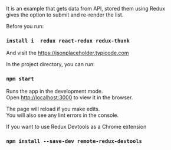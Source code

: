 It is an example that gets data from API, stored them using Redux<br>
gives the option to submit and re-render the list. 

Before you run:

### `install i  redux react-redux redux-thunk`

And visit the https://jsonplaceholder.typicode.com

In the project directory, you can run:

### `npm start`

Runs the app in the development mode.<br>
Open [http://localhost:3000](http://localhost:3000) to view it in the browser.

The page will reload if you make edits.<br>
You will also see any lint errors in the console.

If you want to use Redux Devtools as a Chrome extension

### `npm install --save-dev remote-redux-devtools`
